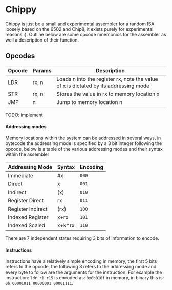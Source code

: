 # Chippy

Chippy is just be a small and experimental assembler for a random ISA loosely based on the 6502 and Chip8, it exists purely for experimental reasons :).
Outline below are some opcode mnemonics for the assembler as well a description of their function. 
## Opcodes
| Opcode | Params | Description |
|  ---   |   ---  |     ---     |
|  LDR   |  rx, n | Loads n into the register rx, note the value of x is dictated by its addressing mode | 
|  STR   |  rx, n | Stores the value in rx to memory location x |
|  JMP   |    n   | Jump to memory location n |

TODO: implement 

#### Addressing modes
Memory locations within the system can be addressed in several ways, in bytecode the addressing mode is specified by a
3 bit integer following the opcode, below is a table of the various addressing modes and their syntax within the assembler  

|  Addressing Mode  | Syntax      | Encoding |
|       ---         |    ---      |    ---   |
|    Immediate      |   #x        |```000``` | 
|    Direct         |   x         |```001``` |
|    Indirect       |  (x)        |```010``` |
| Register Direct   |   rx        |```011``` |
| Register Indirect |  (rx)       |```100``` |
| Indexed Register  |  x+rx       |```101``` |
| Indexed Scaled    |  x+k*rx     |```110``` |

There are 7 independent states requiring 3 bits of information to encode.

#### Instructions
Instructions have a relatively simple encoding in memory, the first 5 bits refers to the opcode, the following 3 refers to the addressing mode and every byte to follow are
the arguments for the instruction. For example the instruction: ```ldr r1 r15``` is encoded as: ```0x0b010f```
in memory, in binary this is: ```0b 00001011 00000001 00001111```.